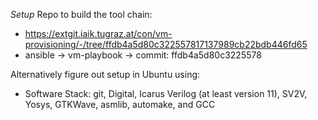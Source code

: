*Setup*
Repo to build the tool chain:
- https://extgit.iaik.tugraz.at/con/vm-provisioning/-/tree/ffdb4a5d80c322557817137989cb22bdb446fd65
- ansible -> vm-playbook -> commit: ffdb4a5d80c3225578

Alternatively figure out setup in Ubuntu using:
-  Software Stack: git, Digital, Icarus Verilog (at least version 11), SV2V, Yosys, GTKWave, asmlib, automake, and GCC
